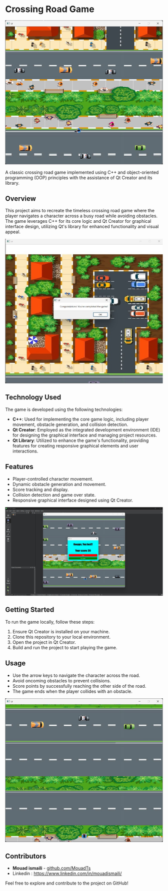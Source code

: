 # Crossing Road Game

![Crossing road images](Crossing_road_game3.jpeg)

A classic crossing road game implemented using C++ and object-oriented programming (OOP) principles with the assistance of Qt Creator and its library.

## Overview

This project aims to recreate the timeless crossing road game where the player navigates a character across a busy road while avoiding obstacles. The game leverages C++ for its core logic and Qt Creator for graphical interface design, utilizing Qt's library for enhanced functionality and visual appeal.

![Crossing road images](Crossing_road_game1.jpeg)

## Technology Used

The game is developed using the following technologies:

- **C++**: Used for implementing the core game logic, including player movement, obstacle generation, and collision detection.
- **Qt Creator**: Employed as the integrated development environment (IDE) for designing the graphical interface and managing project resources.
- **Qt Library**: Utilized to enhance the game's functionality, providing features for creating responsive graphical elements and user interactions.

## Features

- Player-controlled character movement.
- Dynamic obstacle generation and movement.
- Score tracking and display.
- Collision detection and game over state.
- Responsive graphical interface designed using Qt Creator.

![Crossing road images](Crossing_road_game2.jpeg)

## Getting Started

To run the game locally, follow these steps:

1. Ensure Qt Creator is installed on your machine.
2. Clone this repository to your local environment.
3. Open the project in Qt Creator.
4. Build and run the project to start playing the game.

## Usage

- Use the arrow keys to navigate the character across the road.
- Avoid oncoming obstacles to prevent collisions.
- Score points by successfully reaching the other side of the road.
- The game ends when the player collides with an obstacle.

![Crossing road images](Crossing_road_game4.jpeg)

## Contributors

- **Mouad ismaili** - [github.com/MouadTs](https://github.com/MouadTs)
- Linkedin : https://www.linkedin.com/in/mouadismaili/

Feel free to explore and contribute to the project on GitHub!
